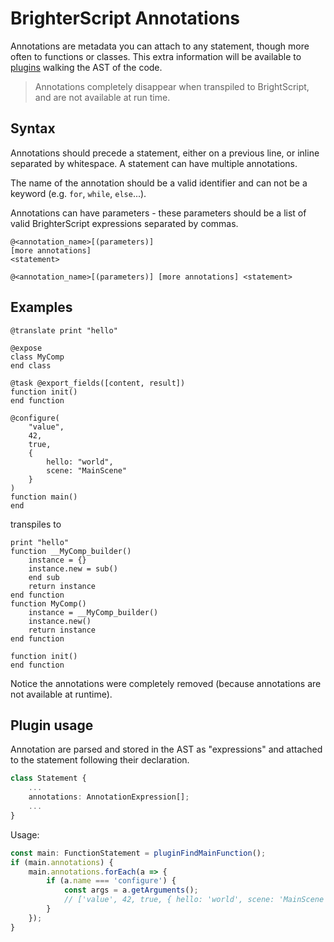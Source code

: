 # BrighterScript Annotations

Annotations are metadata you can attach to any statement, though more often to functions or classes. This extra information will be available to [plugins](plugins.md) walking the AST of the code.

> Annotations completely disappear when transpiled to BrightScript, and are not available at run time.

## Syntax

Annotations should precede a statement, either on a previous line, or inline separated by whitespace.
A statement can have multiple annotations.

The name of the annotation should be a valid identifier and can not be a keyword (e.g. `for`, `while`, `else`...).

Annotations can have parameters - these parameters should be a list of valid BrighterScript expressions separated by commas.

```
@<annotation_name>[(parameters)]
[more annotations]
<statement>

@<annotation_name>[(parameters)] [more annotations] <statement>
```

## Examples

```brighterscript
@translate print "hello"

@expose
class MyComp
end class

@task @export_fields([content, result])
function init()
end function

@configure(
    "value",
    42,
    true,
    {
        hello: "world",
        scene: "MainScene"
    }
)
function main()
end
```
transpiles to

```brightscript
print "hello"
function __MyComp_builder()
    instance = {}
    instance.new = sub()
    end sub
    return instance
end function
function MyComp()
    instance = __MyComp_builder()
    instance.new()
    return instance
end function

function init()
end function
```

Notice the annotations were completely removed (because annotations are not available at runtime).

## Plugin usage

Annotation are parsed and stored in the AST as "expressions" and attached to the statement following their declaration.

```typescript
class Statement {
    ...
    annotations: AnnotationExpression[];
    ...
}
```

Usage:

```typescript
const main: FunctionStatement = pluginFindMainFunction();
if (main.annotations) {
    main.annotations.forEach(a => {
        if (a.name === 'configure') {
            const args = a.getArguments();
            // ['value', 42, true, { hello: 'world', scene: 'MainScene' }]
        }
    });
}
```
